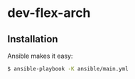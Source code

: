 # dev-flex-arch
## Installation
Ansible makes it easy:
```bash
$ ansible-playbook -K ansible/main.yml
```
